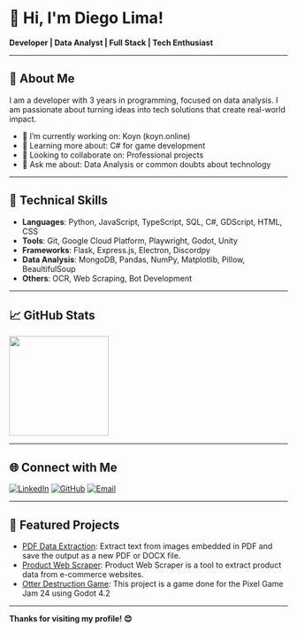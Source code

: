 # 👋 Hi, I'm Diego Lima!

**Developer | Data Analyst | Full Stack | Tech Enthusiast**

---

## 🌟 About Me

I am a developer with 3 years in programming, focused on data analysis. I am passionate about turning ideas into tech solutions that create real-world impact.

- 🔭 I’m currently working on: Koyn (koyn.online)
- 🌱 Learning more about: C# for game development
- 👯 Looking to collaborate on: Professional projects
- 💬 Ask me about: Data Analysis or common doubts about technology

---

## 🚀 Technical Skills

- **Languages**: Python, JavaScript, TypeScript, SQL, C#, GDScript, HTML, CSS
- **Tools**: Git, Google Cloud Platform, Playwright, Godot, Unity
- **Frameworks**: Flask, Express.js, Electron, Discordpy
- **Data Analysis**: MongoDB, Pandas, NumPy, Matplotlib, Pillow, BeaultifulSoup
- **Others**: OCR, Web Scraping, Bot Development

---

## 📈 GitHub Stats

<p align="left">
<img height="180em" src="https://github-readme-stats.vercel.app/api/top-langs/?username=GMDiegoLima&layout=compact&theme=radical" />
</p>

---

## 🌐 Connect with Me

[![LinkedIn](https://img.shields.io/badge/LinkedIn-blue?logo=linkedin)](https://www.linkedin.com/in/3diego-lima/) 
[![GitHub](https://img.shields.io/badge/GitHub-black?logo=github)](https://github.com/GMDiegoLima) 
[![Email](https://img.shields.io/badge/Email-blue?logo=mailboxdotorg)](mailto:diegosalima@outlook.com)

---

## 📂 Featured Projects

- [PDF Data Extraction](https://github.com/GMDiegoLima/pdf-data-extraction): Extract text from images embedded in PDF and save the output as a new PDF or DOCX file.
- [Product Web Scraper](https://github.com/GMDiegoLima/product-web-scraper): Product Web Scraper is a tool to extract product data from e-commerce websites.
- [Otter Destruction Game](https://github.com/GMDiegoLima/PixelGameJam): This project is a game done for the Pixel Game Jam 24 using Godot 4.2

---

**Thanks for visiting my profile! 😊**
